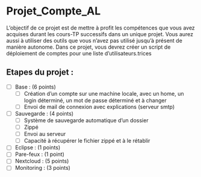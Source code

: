 # Projet_Compte_AL

L’objectif de ce projet est de mettre à profit les compétences que vous avez acquises durant les cours-TP successifs dans un unique projet. Vous aurez aussi à utiliser des outils que vous n’avez pas utilisé jusqu’à présent de manière autonome. Dans ce projet, vous devrez créer un script de déploiement de comptes pour une liste d’utilisateurs.trices

## Etapes du projet :
- [ ] Base : (6 points)
    - [ ] Création d’un compte sur une machine locale, avec un home, un login déterminé, un mot de passe déterminé et à changer
    - [ ] Envoi de mail de connexion avec explications (serveur smtp)
- [ ] Sauvegarde : (4 points)
    - [ ] Système de sauvegarde automatique d’un dossier
    - [ ] Zippé
    - [ ] Envoi au serveur
    - [ ] Capacité à récupérer le fichier zippé et à le rétablir
- [ ] Eclipse : (1 points)
- [ ] Pare-feux : (1 point)
- [ ] Nextcloud : (5 points)
- [ ] Monitoring : (3 points)
